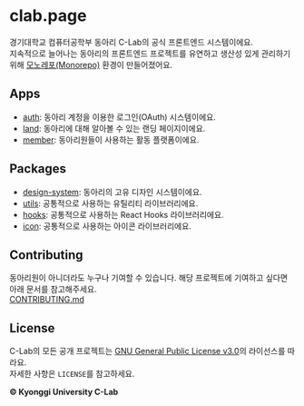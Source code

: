 # clab.page

경기대학교 컴퓨터공학부 동아리 C-Lab의 공식 프론트엔드 시스템이에요.  
지속적으로 늘어나는 동아리의 프론트엔드 프로젝트를 유연하고 생산성 있게 관리하기 위해 [모노레포(Monorepo)](https://en.wikipedia.org/wiki/Monorepo) 환경이 만들어졌어요.

## Apps

- [auth](/apps/auth/README.md): 동아리 계정을 이용한 로그인(OAuth) 시스템이에요.
- [land](/apps/land/README.md): 동아리에 대해 알아볼 수 있는 랜딩 페이지이에요.
- [member](/apps/member/README.md): 동아리원들이 사용하는 활동 플랫폼이에요.

## Packages

- [design-system](/packages/design-system/README.md): 동아리의 고유 디자인 시스템이에요.
- [utils](/packages/utils/README.md): 공통적으로 사용하는 유틸리티 라이브러리에요.
- [hooks](/packages/hooks/README.md): 공통적으로 사용하는 React Hooks 라이브러리에요.
- [icon](/packages/icon/README.md): 공통적으로 사용하는 아이콘 라이브러리에요.

## Contributing

동아리원이 아니더라도 누구나 기여할 수 있습니다. 해당 프로젝트에 기여하고 싶다면 아래 문서를 참고해주세요.  
[CONTRIBUTING.md](CONTRIBUTING.md)

## License

C-Lab의 모든 공개 프로젝트는 [GNU General Public License v3.0](https://www.gnu.org/licenses/gpl-3.0.html)의 라이선스를 따라요.  
자세한 사항은 `LICENSE`를 참고하세요.

**© Kyonggi University C-Lab**
